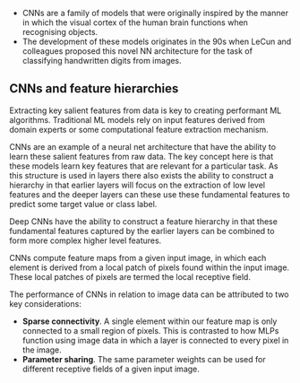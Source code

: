 - CNNs are a family of models that were originally inspired by the manner in which the visual cortex of the human brain functions when recognising objects.
- The development of these models originates in the 90s when LeCun and colleagues proposed this novel NN architecture for the task of classifying handwritten digits from images.

## CNNs and feature hierarchies 

Extracting key salient features from data is key to creating performant ML algorithms. Traditional ML models rely on input features derived from domain experts or some computational feature extraction mechanism. 

CNNs are an example of a neural net architecture that have the ability to learn these salient features from raw data. The key concept here is that these models learn key features that are relevant for a particular task. As this structure is used in layers there also exists the ability to construct a hierarchy in that earlier layers will focus on the extraction of low level features and the deeper layers can these use these fundamental features to predict some target value or class label. 

Deep CNNs have the ability to construct a feature hierarchy in that these fundamental features captured by the earlier layers can be combined to form more complex higher level features.

CNNs compute feature maps from a given input image, in which each element is derived from a local patch of pixels found within the input image. These local patches of pixels are termed the local receptive field. 

The performance of CNNs in relation to image data can be attributed to two key considerations:

- **Sparse connectivity**. A single element within our feature map is only connected to a small region of pixels. This is contrasted to how MLPs function using image data in which a layer is connected to every pixel in the image.
- **Parameter sharing**. The same parameter weights can be used for different receptive fields of a given input image.



